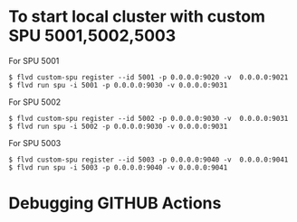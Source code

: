 # To start local cluster with custom SPU 5001,5002,5003

For SPU 5001
```
$ flvd custom-spu register --id 5001 -p 0.0.0.0:9020 -v  0.0.0.0:9021
$ flvd run spu -i 5001 -p 0.0.0.0:9030 -v 0.0.0.0:9031
```

For SPU 5002
```
$ flvd custom-spu register --id 5002 -p 0.0.0.0:9030 -v  0.0.0.0:9031
$ flvd run spu -i 5002 -p 0.0.0.0:9030 -v 0.0.0.0:9031
```

For SPU 5003
```
$ flvd custom-spu register --id 5003 -p 0.0.0.0:9040 -v  0.0.0.0:9041
$ flvd run spu -i 5003 -p 0.0.0.0:9040 -v 0.0.0.0:9041
```

# Debugging GITHUB Actions

